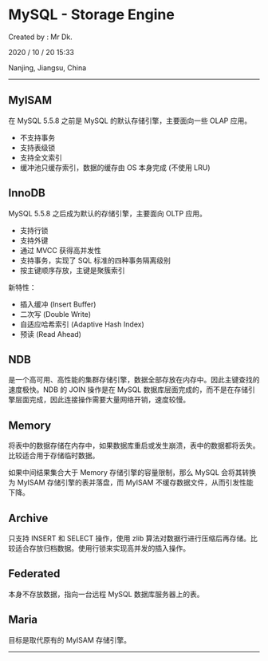 # MySQL - Storage Engine

Created by : Mr Dk.

2020 / 10 / 20 15:33

Nanjing, Jiangsu, China

---

## MyISAM

在 MySQL 5.5.8 之前是 MySQL 的默认存储引擎，主要面向一些 OLAP 应用。

- 不支持事务
- 支持表级锁
- 支持全文索引
- 缓冲池只缓存索引，数据的缓存由 OS 本身完成 (不使用 LRU)

## InnoDB

MySQL 5.5.8 之后成为默认的存储引擎，主要面向 OLTP 应用。

- 支持行锁
- 支持外键
- 通过 MVCC 获得高并发性
- 支持事务，实现了 SQL 标准的四种事务隔离级别
- 按主键顺序存放，主键是聚簇索引

新特性：

- 插入缓冲 (Insert Buffer)
- 二次写 (Double Write)
- 自适应哈希索引 (Adaptive Hash Index)
- 预读 (Read Ahead)

## NDB

是一个高可用、高性能的集群存储引擎，数据全部存放在内存中。因此主键查找的速度极快。NDB 的 JOIN 操作是在 MySQL 数据库层面完成的，而不是在存储引擎层面完成，因此连接操作需要大量网络开销，速度较慢。

## Memory

将表中的数据存储在内存中，如果数据库重启或发生崩溃，表中的数据都将丢失。比较适合用于存储临时数据。

如果中间结果集合大于 Memory 存储引擎的容量限制，那么 MySQL 会将其转换为 MyISAM 存储引擎的表并落盘，而 MyISAM 不缓存数据文件，从而引发性能下降。

## Archive

只支持 INSERT 和 SELECT 操作，使用 zlib 算法对数据行进行压缩后再存储。比较适合存放归档数据。使用行锁来实现高并发的插入操作。

## Federated

本身不存放数据，指向一台远程 MySQL 数据库服务器上的表。

## Maria

目标是取代原有的 MyISAM 存储引擎。

---
